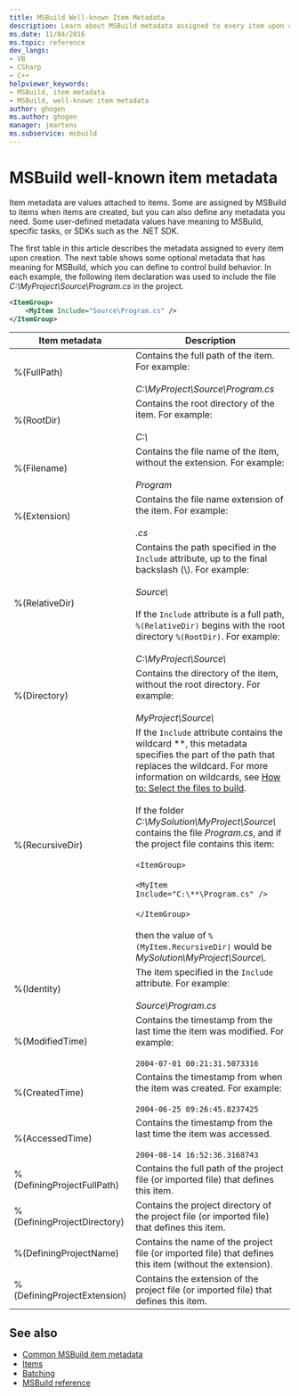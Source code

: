 ```yaml
---
title: MSBuild Well-known Item Metadata
description: Learn about MSBuild metadata assigned to every item upon creation, and some optional MSBuild metadata you can define to control build behavior.
ms.date: 11/04/2016
ms.topic: reference
dev_langs:
- VB
- CSharp
- C++
helpviewer_keywords:
- MSBuild, item metadata
- MSBuild, well-known item metadata
author: ghogen
ms.author: ghogen
manager: jmartens
ms.subservice: msbuild
---
```

# MSBuild well-known item metadata

Item metadata are values attached to items. Some are assigned by MSBuild to items when items are created, but you can also define any metadata you need. Some user-defined metadata values have meaning to MSBuild, specific tasks, or SDKs such as the .NET SDK.

The first table in this article describes the metadata assigned to every item upon creation. The next table shows some optional metadata that has meaning for MSBuild, which you can define to control build behavior. In each example, the following item declaration was used to include the file *C:\MyProject\Source\Program.cs* in the project.

```xml
<ItemGroup>
    <MyItem Include="Source\Program.cs" />
</ItemGroup>
```

|Item metadata|Description|
|-------------------|-----------------|
|%(FullPath)|Contains the full path of the item. For example:<br /><br /> *C:\MyProject\Source\Program.cs*|
|%(RootDir)|Contains the root directory of the item. For example:<br /><br /> *C:\\*|
|%(Filename)|Contains the file name of the item, without the extension. For example:<br /><br /> *Program*|
|%(Extension)|Contains the file name extension of the item. For example:<br /><br /> *.cs*|
|%(RelativeDir)|Contains the path specified in the `Include` attribute, up to the final backslash (\\). For example:<br /><br /> *Source\\*<br /><br /> If the `Include` attribute is a full path, `%(RelativeDir)` begins with the root directory `%(RootDir)`.  For example: <br /><br /> *C:\MyProject\Source\\*|
|%(Directory)|Contains the directory of the item, without the root directory. For example:<br /><br /> *MyProject\\Source\\*|
|%(RecursiveDir)|If the `Include` attribute contains the wildcard \*\*, this metadata specifies the part of the path that replaces the wildcard. For more information on wildcards, see [How to: Select the files to build](../msbuild/how-to-select-the-files-to-build.md).<br /><br /> If the folder *C:\MySolution\MyProject\Source\\* contains the file *Program.cs*, and if the project file contains this item:<br /><br /> `<ItemGroup>`<br /><br /> `<MyItem Include="C:\**\Program.cs" />`<br /><br /> `</ItemGroup>`<br /><br /> then the value of `%(MyItem.RecursiveDir)` would be *MySolution\MyProject\Source\\*.|
|%(Identity)|The item specified in the `Include` attribute. For example:<br /><br /> *Source\Program.cs*|
|%(ModifiedTime)|Contains the timestamp from the last time the item was modified. For example:<br /><br /> `2004-07-01 00:21:31.5073316`|
|%(CreatedTime)|Contains the timestamp from when the item was created. For example:<br /><br /> `2004-06-25 09:26:45.8237425`|
|%(AccessedTime)|Contains the timestamp from the last time the item was accessed.<br /><br /> `2004-08-14 16:52:36.3168743`|
|%(DefiningProjectFullPath)|Contains the full path of the project file (or imported file) that defines this item.|
|%(DefiningProjectDirectory)|Contains the project directory of the project file (or imported file) that defines this item.|
|%(DefiningProjectName)|Contains the name of the project file (or imported file) that defines this item (without the extension).|
|%(DefiningProjectExtension)|Contains the extension of the project file (or imported file) that defines this item. |

## See also

- [Common MSBuild item metadata](common-msbuild-item-metadata.md)
- [Items](../msbuild/msbuild-items.md)
- [Batching](../msbuild/msbuild-batching.md)
- [MSBuild reference](../msbuild/msbuild-reference.md)

